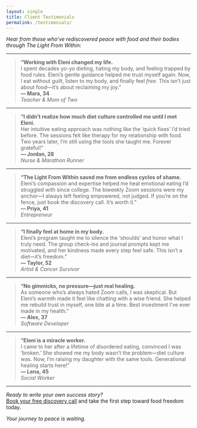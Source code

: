 ```yaml
---
layout: single
title: Client Testimonials
permalink: /testimonials/
---
```


*Hear from those who’ve rediscovered peace with food and their bodies through The Light From Within:*  

---

> **“Working with Eleni changed my life.**  
> I spent decades yo-yo dieting, hating my body, and feeling trapped by food rules. Eleni’s gentle guidance helped me trust myself again. Now, I eat without guilt, listen to my body, and finally feel *free*. This isn’t just about food—it’s about reclaiming my joy.”  
> **— Mara, 34**  
> *Teacher & Mom of Two*  

---

> **“I didn’t realize how much diet culture controlled me until I met Eleni.**  
> Her intuitive eating approach was nothing like the ‘quick fixes’ I’d tried before. The sessions felt like therapy for my relationship with food. Two years later, I’m still using the tools she taught me. Forever grateful!”  
> **— Jordan, 28**  
> *Nurse & Marathon Runner*  

---

> **“The Light From Within saved me from endless cycles of shame.**  
> Eleni’s compassion and expertise helped me heal emotional eating I’d struggled with since college. The biweekly Zoom sessions were my anchor—I always left feeling empowered, not judged. If you’re on the fence, just book the discovery call. It’s worth it.”  
> **— Priya, 41**  
> *Entrepreneur*  

---

> **“I finally feel at home in my body.**  
> Eleni’s program taught me to silence the ‘shoulds’ and honor what I truly need. The group check-ins and journal prompts kept me motivated, and her kindness made every step feel safe. This isn’t a diet—it’s freedom.”  
> **— Taylor, 52**  
> *Artist & Cancer Survivor*  

---

> **“No gimmicks, no pressure—just real healing.**  
> As someone who’s always hated Zoom calls, I was skeptical. But Eleni’s warmth made it feel like chatting with a wise friend. She helped me rebuild trust in myself, one bite at a time. Best investment I’ve ever made in my health.”  
> **— Alex, 37**  
> *Software Developer*  

---

> **“Eleni is a miracle worker.**  
> I came to her after a lifetime of disordered eating, convinced I was ‘broken.’ She showed me my body wasn’t the problem—diet culture was. Now, I’m raising my daughter with the same tools. Generational healing starts here!”  
> **— Lena, 45**  
> *Social Worker*  

---

*Ready to write your own success story?*  
[Book your free discovery call](TODO) and take the first step toward food freedom today.  

*Your journey to peace is waiting.*  
